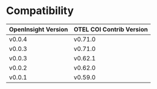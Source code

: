 # Compatibility

| OpenInsight Version | OTEL COl Contrib Version |
|---------------------|--------------------------|
| v0.0.4              | v0.71.0                  |
| v0.0.3              | v0.71.0                  |
| v0.0.3              | v0.62.1                  |
| v0.0.2              | v0.62.0                  |
| v0.0.1              | v0.59.0                  |
